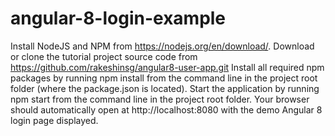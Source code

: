 # angular-8-login-example
Install NodeJS and NPM from https://nodejs.org/en/download/.
Download or clone the tutorial project source code from https://github.com/rakeshinsg/angular8-user-app.git
Install all required npm packages by running npm install from the command line in the project root folder (where the package.json is located).
Start the application by running npm start from the command line in the project root folder.
Your browser should automatically open at http://localhost:8080 with the demo Angular 8 login page displayed.
